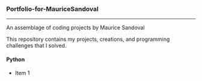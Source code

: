 ### Portfolio-for-MauriceSandoval
---

An assemblage of coding projects by Maurice Sandoval


This repository contains my projects, creations, and programming challenges that I solved.

#### Python
* Item 1
